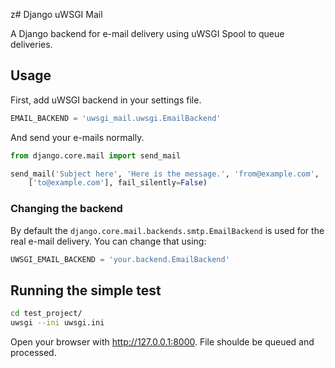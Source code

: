z# Django uWSGI Mail

A Django backend for e-mail delivery using uWSGI Spool to queue deliveries.

## Usage

First, add uWSGI backend in your settings file.

```python
EMAIL_BACKEND = 'uwsgi_mail.uwsgi.EmailBackend'
```

And send your e-mails normally.

```python
from django.core.mail import send_mail

send_mail('Subject here', 'Here is the message.', 'from@example.com',
    ['to@example.com'], fail_silently=False)
```

### Changing the backend

By default the `django.core.mail.backends.smtp.EmailBackend` is used for the real e-mail delivery. You can change that using: 

```python
UWSGI_EMAIL_BACKEND = 'your.backend.EmailBackend'
```

## Running the simple test

```bash
cd test_project/
uwsgi --ini uwsgi.ini
```

Open your browser with http://127.0.0.1:8000. File shoulde be queued and processed.

